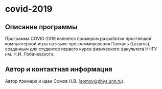 # covid-2019

## Описание программы

Программа COVID-2019 является примером разработки простейшей компьютерной игры на языке программирования Паскаль (Lazarus), созданным для студентов первого курса физического факультета ННГУ им. Н.И. Лобачевского. 

## Автор и контактная информация  
Автор примера и идеи Сомов Н.В. (somov@phys.unn.ru).

